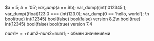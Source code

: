 $a = 5;
$b = '05';
var_dump($a == $b);
var_dump((int)'012345');
var_dump((float)123.0 === (int)123.0);
var_dump(0 == 'hello, world');
\n
bool(true) int(12345) bool(false) bool(false)   version 8.2\n
bool(true) int(12345) bool(false) bool(true)    version 7.4

$num1+=+$num2-$num2=$num1;  - обмен значениями 
